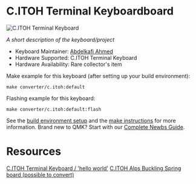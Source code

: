 # C.ITOH Terminal Keyboardboard

![C.ITOH Terminal Keyboard](https://www.keyboardjunk.com/uploads/2018/02/22/Photo%20Jan%2013,%208%2039%2031%20AM.jpg)

*A short description of the keyboard/project*

* Keyboard Maintainer: [Abdelkafi Ahmed](https://github.com/Razerban)
* Hardware Supported: C.ITOH Terminal Keyboard
* Hardware Availability: Rare collector's item

Make example for this keyboard (after setting up your build environment):

    make converter/c.itoh:default

Flashing example for this keyboard:

    make converter/c.itoh:default:flash

See the [build environment setup](https://docs.qmk.fm/#/getting_started_build_tools) and the [make instructions](https://docs.qmk.fm/#/getting_started_make_guide) for more information. Brand new to QMK? Start with our [Complete Newbs Guide](https://docs.qmk.fm/#/newbs).

# Resources

[C.ITOH Terminal Keyboard / 'hello world'](https://www.keyboardjunk.com/post/citoh-terminal-keyboard-hello-world-/)
[C.ITOH Alps Buckling Spring board (possible to convert)](https://deskthority.net/viewtopic.php?t=18133)
